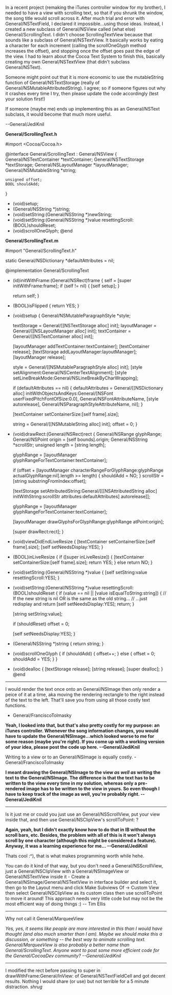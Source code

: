 In a recent project (remaking the iTunes controller window for my brother), I needed to have a view with scrolling text, so that if you shrunk the window, the song title would scroll across it. After much trial and error with General/NSTextField, I declared it impossible...using those ideas. Instead, I created a new subclass of General/NSView called (what else) General/ScrollingText. I didn't choose S<nowiki/>crollingTextView because that sounds like a subclass of General/NSTextView. It basically works by eating a character for each increment (calling the     scrollOneGlyph method increases the offset), and stopping once the offset goes past the edge of the view. I had to learn about the Cocoa Text System to finish this, basically creating my own General/NSTextView (that didn't subclass General/NSText).

Someone might point out that it is more economic to use the     mutableString function of General/NSTextStorage (really of General/NSMutableAttributedString). I agree; so if someone figures out why it crashes every time I try, then please update the code accordingly (test your solution first!)

If someone (maybe me) ends up implementing this as an General/NSText subclass, it would become that much more useful.

--General/JediKnil

**General/ScrollingText.h**
    
#import <Cocoa/Cocoa.h>

@interface General/ScrollingText : General/NSView {
    General/NSTextContainer *textContainer;
    General/NSTextStorage *textStorage;
    General/NSLayoutManager *layoutManager;
    General/NSMutableString *string;
	
    unsigned offset;
    BOOL shouldAdd;
}
- (void)setup;
- (General/NSString *)string;
- (void)setString:(General/NSString *)newString;
- (void)setString:(General/NSString *)value resettingScroll:(BOOL)shouldReset;
- (void)scrollOneGlyph;
@end


**General/ScrollingText.m**
    
#import "General/ScrollingText.h"

static General/NSDictionary *defaultAttributes = nil;

@implementation General/ScrollingText

- (id)initWithFrame:(General/NSRect)frame
{
    self = [super initWithFrame:frame];
    if (self != nil) {
        [self setup];
    }
	
    return self;
}

- (BOOL)isFlipped
{
    return YES;
}

- (void)setup
{
    General/NSMutableParagraphStyle *style;

    textStorage = General/[[NSTextStorage alloc] init];
    layoutManager = General/[[NSLayoutManager alloc] init];
    textContainer = General/[[NSTextContainer alloc] init];
	
    [layoutManager addTextContainer:textContainer];
    [textContainer release];
    [textStorage addLayoutManager:layoutManager];
    [layoutManager release];
	
    style = General/[[NSMutableParagraphStyle alloc] init];
    [style setAlignment:General/NSCenterTextAlignment];
    [style setLineBreakMode:General/NSLineBreakByCharWrapping];
	
    if (defaultAttributes == nil) {
        defaultAttributes = General/[[NSDictionary alloc] initWithObjectsAndKeys:General/[NSFont userFixedPitchFontOfSize:0.0], General/NSFontAttributeName,
                                    [style autorelease], General/NSParagraphStyleAttributeName,
                                    nil];
    }
		
    [textContainer setContainerSize:[self frame].size];
		
    string = General/[[NSMutableString alloc] init];
    offset = 0;
}

- (void)drawRect:(General/NSRect)rect
{
    General/NSRange glyphRange;
    General/NSPoint origin = [self bounds].origin;
    General/NSString *scrollStr;
    unsigned length = [string length];
		
    glyphRange = [layoutManager glyphRangeForTextContainer:textContainer];
	
    if (offset + [layoutManager characterRangeForGlyphRange:glyphRange actualGlyphRange:nil].length >= length) {
        shouldAdd = NO;
    }
    scrollStr = [string substringFromIndex:offset];
	
    [textStorage setAttributedString:General/[[[NSAttributedString alloc] initWithString:scrollStr attributes:defaultAttributes] autorelease]];
					
    glyphRange = [layoutManager glyphRangeForTextContainer:textContainer];
	
    [layoutManager drawGlyphsForGlyphRange:glyphRange atPoint:origin];
	
    [super drawRect:rect];
}

- (void)viewDidEndLiveResize
{
    [textContainer setContainerSize:[self frame].size];
    [self setNeedsDisplay:YES];
}

- (BOOL)inLiveResize
{
    if ([super inLiveResize]) {
        [textContainer setContainerSize:[self frame].size];
        return YES;
    } else return NO;
}

- (void)setString:(General/NSString *)value
{
    [self setString:value resettingScroll:YES];
}

- (void)setString:(General/NSString *)value resettingScroll:(BOOL)shouldReset
{
    if (value == nil || [value isEqualToString:string]) {
        // If the new string is nil OR is the same as the old string...
        // ...just redisplay and return
        [self setNeedsDisplay:YES];
        return;
    }
	
    [string setString:value];
	
    if (shouldReset)
        offset = 0;
	
    [self setNeedsDisplay:YES];
}

- (General/NSString *)string
{
    return string;
}

- (void)scrollOneGlyph
{
    if (shouldAdd) {
        offset++;
    } else {
        offset = 0;
        shouldAdd = YES;
    }
}

- (void)dealloc
{
    [textStorage release];
    [string release];
    [super dealloc];
}
@end

----
I would render the text once onto an General/NSImage then only render a peice of it at a time, aka moving the rendering rectangle to the right instead of the text to the left.  That'll save you from using all those costly text functions.

- General/FranciscoTolmasky

**Yeah, I looked into that, but that's also pretty costly for my purpose: an iTunes controller. Whenever the song information changes, you would have to update the General/NSImage...which looked worse to me for some reason (maybe you're right). If you come up with a working version of your idea, please post the code up here. --General/JediKnil**

Writing to a view or to an General/NSImage is equally costly. - General/FranciscoTolmasky

**I meant drawing the General/NSImage to the view *as well as* writing the text to the General/NSImage. The difference is that the text has to be written to the view every time in my solution, whereas only a pre-rendered image has to be written to the view in yours. So even though I have to keep track of the image as well, you're probably right. --General/JediKnil**

----

Is it just me or could you just use an General/NSScrollView, put your view inside that, and then use General/NSClipView's scrollToPoint: ?

**Again, yeah, but I didn't exactly know how to do that in IB without the scroll bars, etc. Besides, the problem with all of this is it won't always scroll by one character (although this might be considered a feature). Anyway, it was a learning experience for me... --General/JediKnil**

Thats cool :^), that is what makes programming worth while hehe.

You can do it kind of that way, but you don't need a General/NSScrollView, just a General/NSClipView with a General/NSImageView or General/NSTextView inside it - Create a General/NSImage/General/NSTextView in interface builder and select it, then go to the Layout menu and click Make Subviews Of -> Custom View then select General/NSClipView as its custom class then use scrollToPoint to move it around!  This approach needs very little code but may not be the most efficient way of doing things :) -- Tim Ellis

----

Why not call it General/MarqueeView

*Yes, yes, it seems like people are more interested in this than I would have thought (and also much smarter than I am). Maybe we should make this a discussion, or something -- the best way to animate scrolling text. General/MarqueeView is also probably a better name than General/ScrollingText. Anyone want to post some more efficient code for the General/CocoaDev community? --General/JediKnil*

----

I modified the rect before passing to super in     drawWithFrame:General/InView: of General/NSTextFieldCell and got decent results. Nothing I would share (or use) but not terrible for a 5 minute distraction. *shrug*